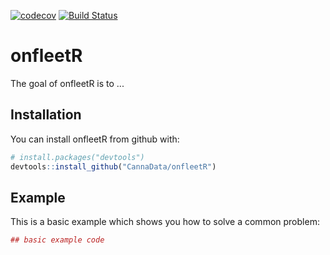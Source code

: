 
<!-- README.md is generated from README.Rmd. Please edit that file -->
[![codecov](https://codecov.io/gh/CannaData/onfleetR/branch/master/graph/badge.svg)](https://codecov.io/gh/CannaData/onfleetR) [![Build Status](https://travis-ci.org/CannaData/onfleetR.svg?branch=master)](https://travis-ci.org/CannaData/onfleetR)

onfleetR
========

The goal of onfleetR is to ...

Installation
------------

You can install onfleetR from github with:

``` r
# install.packages("devtools")
devtools::install_github("CannaData/onfleetR")
```

Example
-------

This is a basic example which shows you how to solve a common problem:

``` r
## basic example code
```
